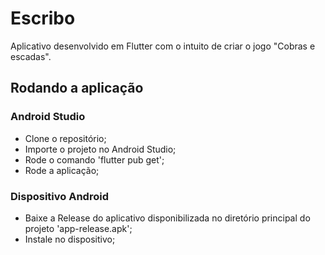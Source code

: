 # Escribo

Aplicativo desenvolvido em Flutter com o intuito de criar o jogo "Cobras e escadas".

## Rodando a aplicação

### Android Studio
- Clone o repositório;
- Importe o projeto no Android Studio;
- Rode o comando 'flutter pub get';
- Rode a aplicação;

### Dispositivo Android
- Baixe a Release do aplicativo disponibilizada no diretório principal do projeto 'app-release.apk';
- Instale no dispositivo;